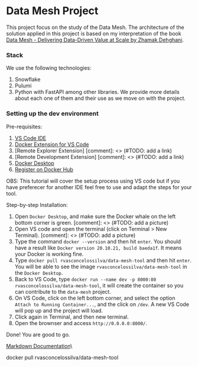 # Data Mesh Project
This project focus on the study of the Data Mesh. The architecture of the solution applied in this project is based on my interpretation of the book [Data Mesh - Delivering Data-Driven Value at Scale by Zhamak Dehghani](https://www.booktopia.com.au/data-mesh-zhamak-dehghani/book/9781492092391.html?source=pla&gclid=Cj0KCQjw1N2TBhCOARIsAGVHQc7aSFNn--n-S1Z3I4MLhRe3rUcwiGUFwIkC84y-_rPZ2BNXF6B2-AEaAvcjEALw_wcB).

### Stack

We use the following technologies:

1. Snowflake
1. Pulumi
1. Python with FastAPI among other libraries. We provide more details about each one of them and their use as we move on with the project.

### Setting up the dev environment

Pre-requisites:

1. [VS Code IDE](https://code.visualstudio.com/download)
1. [Docker Extension for VS Code](https://code.visualstudio.com/docs/containers/overview)
1. [Remote Explorer Extension] [comment]: <> (#TODO: add a link)
1. [Remote Development Extension] [comment]: <> (#TODO: add a link)
1. [Docker Desktop](https://www.docker.com/products/docker-desktop/)
1. [Register on Docker Hub](https://hub.docker.com/)

OBS: This tutorial will cover the setup process using VS code but if you have preferecer for another IDE feel free to use and adapt the steps for your tool.

Step-by-step Installation:

1. Open `Docker Desktop`, and make sure the Docker whale on the left bottom corner is green. [comment]: <> (#TODO: add a picture)
1. Open VS code and open the terminal (click on Terminal > New Terminal). [comment]: <> (#TODO: add a picture)
1. Type the command `docker --version` and then hit `enter`. You should have a result like `Docker version 20.10.21, build baeda1f`. It means your Docker is working fine.
1. Type `docker pull rvasconcelossilva/data-mesh-tool` and then hit `enter`. You will be able to see the image `rvasconcelossilva/data-mesh-tool` in the `Docker Desktop`.
1. Back to VS Code, type `docker run --name dev -p 8000:80 rvasconcelossilva/data-mesh-tool`, it will create the container so you can contribute to the `data-mesh` project.
1. On VS Code, click on the left bottom corner, and select the option `Attach to Running Container...`, and the click on `/dev`. A new VS Code will pop up and the project will load.
1. Click again in Terminal, and then new terminal.
1. Open the brownser and access `http://0.0.0.0:8000/`.

Done! You are good to go.




[Markdown Documentation](https://www.markdownguide.org/getting-started/)\

docker pull rvasconcelossilva/data-mesh-tool
